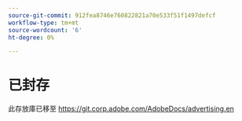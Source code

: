 ```yaml
---
source-git-commit: 912fea8746e760822821a70e533f51f1497defcf
workflow-type: tm+mt
source-wordcount: '6'
ht-degree: 0%

---
```

# 已封存

此存放庫已移至 <https://git.corp.adobe.com/AdobeDocs/advertising.en>